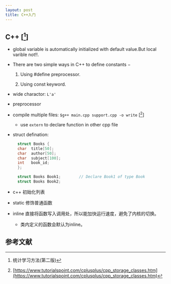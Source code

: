 ```yaml
---
layout: post
title: C++入门
---
```


## C++ [[^1]]
* global variable is automatically initialized with default value.But local varible not!!.  

* There are two simple ways in C++ to define constants −

	1. Using #define preprocessor.

	1. Using const keyword.

* wide charactor: `L'a'`
* preprocessor 
* compile multiple files: `$g++ main.cpp support.cpp -o write` [[^2]]
	* use `extern` to declare function in other cpp file 
* struct defination:
  ```c++
    struct Books {
    char  title[50];
    char  author[50];
    char  subject[100];
    int   book_id;
    };

    struct Books Book1;        // Declare Book1 of type Book
    struct Books Book2; 
  ```

* c++ 初始化列表

* static 修饰普通函数 

* inline  直接将函数写入调用处，所以能加快运行速度，避免了内核的切换。
  * 类内定义的函数会默认为inline。


## 参考文献

[^1]: 统计学习方法(第二版)
[^2]: [https://www.tutorialspoint.com/cplusplus/cpp_storage_classes.htm](https://www.tutorialspoint.com/cplusplus/cpp_storage_classes.htm)